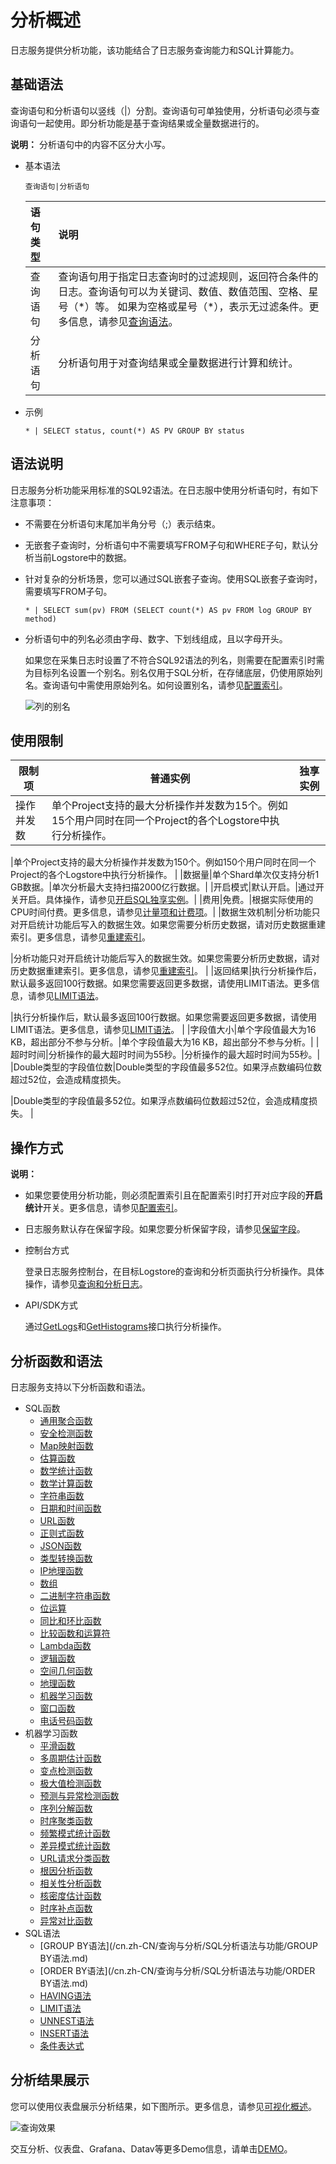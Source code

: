 # 分析概述

日志服务提供分析功能，该功能结合了日志服务查询能力和SQL计算能力。

## 基础语法

查询语句和分析语句以竖线（\|）分割。查询语句可单独使用，分析语句必须与查询语句一起使用。即分析功能是基于查询结果或全量数据进行的。

**说明：** 分析语句中的内容不区分大小写。

-   基本语法

    ```
    查询语句|分析语句
    ```

    |语句类型|说明|
    |:---|:-|
    |查询语句|查询语句用于指定日志查询时的过滤规则，返回符合条件的日志。查询语句可以为关键词、数值、数值范围、空格、星号（\*）等。 如果为空格或星号（\*），表示无过滤条件。更多信息，请参见[查询语法](/cn.zh-CN/查询与分析/查询语法与功能/查询语法.md)。 |
    |分析语句|分析语句用于对查询结果或全量数据进行计算和统计。|

-   示例

    ```
    * | SELECT status, count(*) AS PV GROUP BY status
    ```


## 语法说明

日志服务分析功能采用标准的SQL92语法。在日志服中使用分析语句时，有如下注意事项：

-   不需要在分析语句末尾加半角分号（;）表示结束。
-   无嵌套子查询时，分析语句中不需要填写FROM子句和WHERE子句，默认分析当前Logstore中的数据。
-   针对复杂的分析场景，您可以通过SQL嵌套子查询。使用SQL嵌套子查询时，需要填写FROM子句。

    ```
    * | SELECT sum(pv) FROM (SELECT count(*) AS pv FROM log GROUP BY method)
    ```

-   分析语句中的列名必须由字母、数字、下划线组成，且以字母开头。

    如果您在采集日志时设置了不符合SQL92语法的列名，则需要在配置索引时需为目标列名设置一个别名。别名仅用于SQL分析，在存储底层，仍使用原始列名。查询语句中需使用原始列名。如何设置别名，请参见[配置索引](/cn.zh-CN/查询与分析/配置索引.md)。

    ![列的别名](https://static-aliyun-doc.oss-accelerate.aliyuncs.com/assets/img/zh-CN/9394033261/p282721.png)


## 使用限制

|限制项|普通实例|独享实例|
|---|----|----|
|操作并发数|单个Project支持的最大分析操作并发数为15个。例如15个用户同时在同一个Project的各个Logstore中执行分析操作。

|单个Project支持的最大分析操作并发数为150个。例如150个用户同时在同一个Project的各个Logstore中执行分析操作。 |
|数据量|单个Shard单次仅支持分析1 GB数据。|单次分析最大支持扫描2000亿行数据。|
|开启模式|默认开启。|通过开关开启。具体操作，请参见[开启SQL独享实例](/cn.zh-CN/查询与分析/开启SQL独享实例.md)。|
|费用|免费。|根据实际使用的CPU时间付费。更多信息，请参见[计量项和计费项](/cn.zh-CN/产品计费/计量项和计费项.md)。|
|数据生效机制|分析功能只对开启统计功能后写入的数据生效。如果您需要分析历史数据，请对历史数据重建索引。更多信息，请参见[重建索引](/cn.zh-CN/查询与分析/查询语法与功能/重建索引.md)。

|分析功能只对开启统计功能后写入的数据生效。如果您需要分析历史数据，请对历史数据重建索引。更多信息，请参见[重建索引](/cn.zh-CN/查询与分析/查询语法与功能/重建索引.md)。 |
|返回结果|执行分析操作后，默认最多返回100行数据。如果您需要返回更多数据，请使用LIMIT语法。更多信息，请参见[LIMIT语法](/cn.zh-CN/查询与分析/SQL分析语法与功能/LIMIT语法.md)。

|执行分析操作后，默认最多返回100行数据。如果您需要返回更多数据，请使用LIMIT语法。更多信息，请参见[LIMIT语法](/cn.zh-CN/查询与分析/SQL分析语法与功能/LIMIT语法.md)。 |
|字段值大小|单个字段值最大为16 KB，超出部分不参与分析。|单个字段值最大为16 KB，超出部分不参与分析。|
|超时时间|分析操作的最大超时时间为55秒。|分析操作的最大超时时间为55秒。|
|Double类型的字段值位数|Double类型的字段值最多52位。如果浮点数编码位数超过52位，会造成精度损失。

|Double类型的字段值最多52位。如果浮点数编码位数超过52位，会造成精度损失。 |

## 操作方式

**说明：**

-   如果您要使用分析功能，则必须配置索引且在配置索引时打开对应字段的**开启统计**开关。更多信息，请参见[配置索引](/cn.zh-CN/查询与分析/配置索引.md)。
-   日志服务默认存在保留字段。如果您要分析保留字段，请参见[保留字段](/cn.zh-CN/产品简介/使用限制/保留字段.md)。

-   控制台方式

    登录日志服务控制台，在目标Logstore的查询和分析页面执行分析操作。具体操作，请参见[查询和分析日志](/cn.zh-CN/查询与分析/查询和分析日志.md)。

-   API/SDK方式

    通过[GetLogs](/cn.zh-CN/开发指南/API参考/日志库相关接口/GetLogs.md)和[GetHistograms](/cn.zh-CN/开发指南/API参考/日志库相关接口/GetHistograms.md)接口执行分析操作。


## 分析函数和语法

日志服务支持以下分析函数和语法。

-   SQL函数
    -   [通用聚合函数](/cn.zh-CN/查询与分析/SQL分析语法与功能/通用聚合函数.md)
    -   [安全检测函数](/cn.zh-CN/查询与分析/SQL分析语法与功能/安全检测函数.md)
    -   [Map映射函数](/cn.zh-CN/查询与分析/SQL分析语法与功能/Map映射函数.md)
    -   [估算函数](/cn.zh-CN/查询与分析/SQL分析语法与功能/估算函数.md)
    -   [数学统计函数](/cn.zh-CN/查询与分析/SQL分析语法与功能/数学统计函数.md)
    -   [数学计算函数](/cn.zh-CN/查询与分析/SQL分析语法与功能/数学计算函数.md)
    -   [字符串函数](/cn.zh-CN/查询与分析/SQL分析语法与功能/字符串函数.md)
    -   [日期和时间函数](/cn.zh-CN/查询与分析/SQL分析语法与功能/日期和时间函数.md)
    -   [URL函数](/cn.zh-CN/查询与分析/SQL分析语法与功能/URL函数.md)
    -   [正则式函数](/cn.zh-CN/查询与分析/SQL分析语法与功能/正则式函数.md)
    -   [JSON函数](/cn.zh-CN/查询与分析/SQL分析语法与功能/JSON函数.md)
    -   [类型转换函数](/cn.zh-CN/查询与分析/SQL分析语法与功能/类型转换函数.md)
    -   [IP地理函数](/cn.zh-CN/查询与分析/SQL分析语法与功能/IP地理函数.md)
    -   [数组](/cn.zh-CN/查询与分析/SQL分析语法与功能/数组.md)
    -   [二进制字符串函数](/cn.zh-CN/查询与分析/SQL分析语法与功能/二进制字符串函数.md)
    -   [位运算](/cn.zh-CN/查询与分析/SQL分析语法与功能/位运算.md)
    -   [同比和环比函数](/cn.zh-CN/查询与分析/SQL分析语法与功能/同比和环比函数.md)
    -   [比较函数和运算符](/cn.zh-CN/查询与分析/SQL分析语法与功能/比较函数和运算符.md)
    -   [Lambda函数](/cn.zh-CN/查询与分析/SQL分析语法与功能/Lambda函数.md)
    -   [逻辑函数](/cn.zh-CN/查询与分析/SQL分析语法与功能/逻辑函数.md)
    -   [空间几何函数](/cn.zh-CN/查询与分析/SQL分析语法与功能/空间几何函数.md)
    -   [地理函数](/cn.zh-CN/查询与分析/SQL分析语法与功能/地理函数.md)
    -   [机器学习函数](/cn.zh-CN/查询与分析/机器学习语法与函数/概述.md)
    -   [窗口函数](/cn.zh-CN/查询与分析/SQL分析语法与功能/窗口函数.md)
    -   [电话号码函数](/cn.zh-CN/查询与分析/SQL分析语法与功能/电话号码函数.md)
-   机器学习函数
    -   [平滑函数](/cn.zh-CN/查询与分析/机器学习语法与函数/平滑函数.md)
    -   [多周期估计函数](/cn.zh-CN/查询与分析/机器学习语法与函数/多周期估计函数.md)
    -   [变点检测函数](/cn.zh-CN/查询与分析/机器学习语法与函数/变点检测函数.md)
    -   [极大值检测函数](/cn.zh-CN/查询与分析/机器学习语法与函数/极大值检测函数.md)
    -   [预测与异常检测函数](/cn.zh-CN/查询与分析/机器学习语法与函数/预测与异常检测函数.md)
    -   [序列分解函数](/cn.zh-CN/查询与分析/机器学习语法与函数/序列分解函数.md)
    -   [时序聚类函数](/cn.zh-CN/查询与分析/机器学习语法与函数/时序聚类函数.md)
    -   [频繁模式统计函数](/cn.zh-CN/查询与分析/机器学习语法与函数/频繁模式统计函数.md)
    -   [差异模式统计函数](/cn.zh-CN/查询与分析/机器学习语法与函数/差异模式统计函数.md)
    -   [URL请求分类函数](/cn.zh-CN/查询与分析/机器学习语法与函数/URL请求分类函数.md)
    -   [根因分析函数](/cn.zh-CN/查询与分析/机器学习语法与函数/根因分析函数.md)
    -   [相关性分析函数](/cn.zh-CN/查询与分析/机器学习语法与函数/相关性分析函数.md)
    -   [核密度估计函数](/cn.zh-CN/查询与分析/机器学习语法与函数/核密度估计函数.md)
    -   [时序补点函数](/cn.zh-CN/查询与分析/机器学习语法与函数/时序补点函数.md)
    -   [异常对比函数](/cn.zh-CN/查询与分析/机器学习语法与函数/异常对比函数.md)
-   SQL语法
    -   [GROUP BY语法](/cn.zh-CN/查询与分析/SQL分析语法与功能/GROUP BY语法.md)
    -   [ORDER BY语法](/cn.zh-CN/查询与分析/SQL分析语法与功能/ORDER BY语法.md)
    -   [HAVING语法](/cn.zh-CN/查询与分析/SQL分析语法与功能/HAVING语法.md)
    -   [LIMIT语法](/cn.zh-CN/查询与分析/SQL分析语法与功能/LIMIT语法.md)
    -   [UNNEST语法](/cn.zh-CN/查询与分析/SQL分析语法与功能/unnest语法.md)
    -   [INSERT语法](/cn.zh-CN/查询与分析/SQL分析语法与功能/insert语法.md)
    -   [条件表达式](/cn.zh-CN/查询与分析/SQL分析语法与功能/条件表达式.md)

## 分析结果展示

您可以使用仪表盘展示分析结果，如下图所示。更多信息，请参见[可视化概述](/cn.zh-CN/可视化/仪表盘/简介.md)。

![查询效果](https://static-aliyun-doc.oss-accelerate.aliyuncs.com/assets/img/zh-CN/9394033261/p7348.png)

交互分析、仪表盘、Grafana、Datav等更多Demo信息，请单击[DEMO](http://logdemo.oss-cn-beijing.aliyuncs.com/)。

